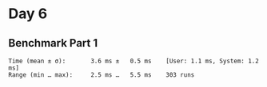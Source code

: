 # Day 6

## Benchmark Part 1

```
Time (mean ± σ):       3.6 ms ±   0.5 ms    [User: 1.1 ms, System: 1.2 ms]
Range (min … max):     2.5 ms …   5.5 ms    303 runs
```